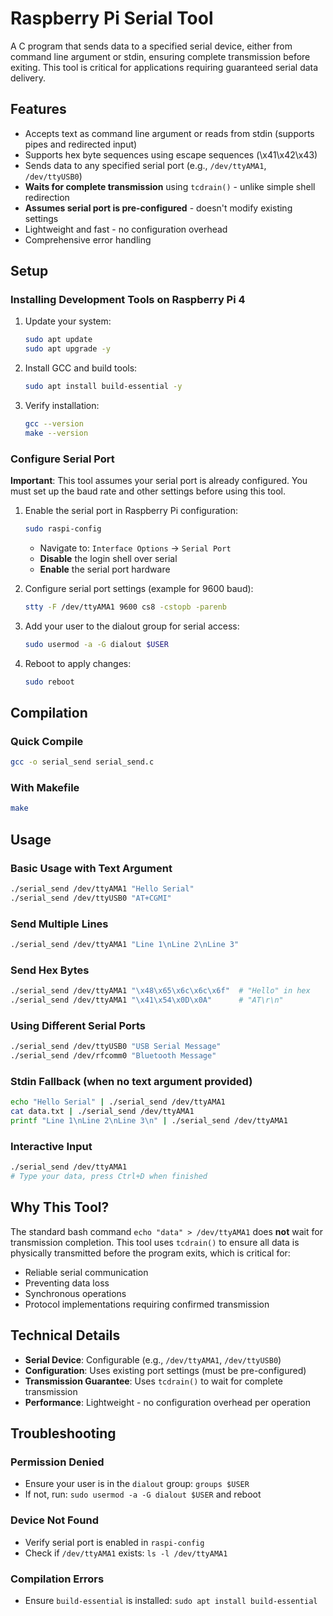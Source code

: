# Raspberry Pi Serial Tool

A C program that sends data to a specified serial device, either from command line argument or stdin, ensuring complete transmission before exiting. This tool is critical for applications requiring guaranteed serial data delivery.

## Features

- Accepts text as command line argument or reads from stdin (supports pipes and redirected input)
- Supports hex byte sequences using escape sequences (\x41\x42\x43)
- Sends data to any specified serial port (e.g., `/dev/ttyAMA1`, `/dev/ttyUSB0`)
- **Waits for complete transmission** using `tcdrain()` - unlike simple shell redirection
- **Assumes serial port is pre-configured** - doesn't modify existing settings
- Lightweight and fast - no configuration overhead
- Comprehensive error handling

## Setup

### Installing Development Tools on Raspberry Pi 4

1. Update your system:
   ```bash
   sudo apt update
   sudo apt upgrade -y
   ```

2. Install GCC and build tools:
   ```bash
   sudo apt install build-essential -y
   ```

3. Verify installation:
   ```bash
   gcc --version
   make --version
   ```

### Configure Serial Port

**Important**: This tool assumes your serial port is already configured. You must set up the baud rate and other settings before using this tool.

1. Enable the serial port in Raspberry Pi configuration:
   ```bash
   sudo raspi-config
   ```
   - Navigate to: `Interface Options` → `Serial Port`
   - **Disable** the login shell over serial
   - **Enable** the serial port hardware

2. Configure serial port settings (example for 9600 baud):
   ```bash
   stty -F /dev/ttyAMA1 9600 cs8 -cstopb -parenb
   ```

3. Add your user to the dialout group for serial access:
   ```bash
   sudo usermod -a -G dialout $USER
   ```

4. Reboot to apply changes:
   ```bash
   sudo reboot
   ```

## Compilation

### Quick Compile
```bash
gcc -o serial_send serial_send.c
```

### With Makefile
```bash
make
```

## Usage

### Basic Usage with Text Argument
```bash
./serial_send /dev/ttyAMA1 "Hello Serial"
./serial_send /dev/ttyUSB0 "AT+CGMI"
```

### Send Multiple Lines
```bash
./serial_send /dev/ttyAMA1 "Line 1\nLine 2\nLine 3"
```

### Send Hex Bytes
```bash
./serial_send /dev/ttyAMA1 "\x48\x65\x6c\x6c\x6f"  # "Hello" in hex
./serial_send /dev/ttyAMA1 "\x41\x54\x0D\x0A"      # "AT\r\n"
```

### Using Different Serial Ports
```bash
./serial_send /dev/ttyUSB0 "USB Serial Message"
./serial_send /dev/rfcomm0 "Bluetooth Message"
```

### Stdin Fallback (when no text argument provided)
```bash
echo "Hello Serial" | ./serial_send /dev/ttyAMA1
cat data.txt | ./serial_send /dev/ttyAMA1
printf "Line 1\nLine 2\nLine 3\n" | ./serial_send /dev/ttyAMA1
```

### Interactive Input
```bash
./serial_send /dev/ttyAMA1
# Type your data, press Ctrl+D when finished
```

## Why This Tool?

The standard bash command `echo "data" > /dev/ttyAMA1` does **not** wait for transmission completion. This tool uses `tcdrain()` to ensure all data is physically transmitted before the program exits, which is critical for:

- Reliable serial communication
- Preventing data loss
- Synchronous operations
- Protocol implementations requiring confirmed transmission

## Technical Details

- **Serial Device**: Configurable (e.g., `/dev/ttyAMA1`, `/dev/ttyUSB0`)
- **Configuration**: Uses existing port settings (must be pre-configured)
- **Transmission Guarantee**: Uses `tcdrain()` to wait for complete transmission
- **Performance**: Lightweight - no configuration overhead per operation

## Troubleshooting

### Permission Denied
- Ensure your user is in the `dialout` group: `groups $USER`
- If not, run: `sudo usermod -a -G dialout $USER` and reboot

### Device Not Found
- Verify serial port is enabled in `raspi-config`
- Check if `/dev/ttyAMA1` exists: `ls -l /dev/ttyAMA1`

### Compilation Errors
- Ensure `build-essential` is installed: `sudo apt install build-essential`